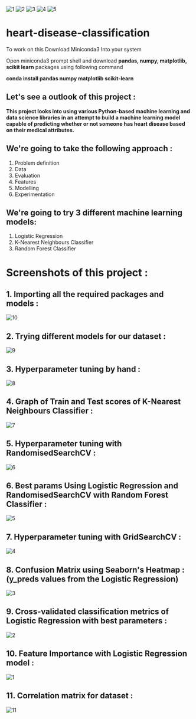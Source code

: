 ![1](https://github.com/aswin98855/heart-disease-classification/assets/116991167/51586c13-a943-4501-bad2-241164b40e9a)
![2](https://github.com/aswin98855/heart-disease-classification/assets/116991167/4c7625b5-41d1-4bc7-b1e4-51397126f5ff)
![3](https://github.com/aswin98855/heart-disease-classification/assets/116991167/09714f14-dd63-415e-9c4a-f1ff671db3d1)
![4](https://github.com/aswin98855/heart-disease-classification/assets/116991167/fd0afbee-defe-4410-8a9b-19cd805cc6f2)
![5](https://github.com/aswin98855/heart-disease-classification/assets/116991167/0d596622-4204-41b8-8d13-2b5c9b52020b)
# heart-disease-classification

To work on this Download Miniconda3 Into your system

Open miniconda3 prompt shell and download **pandas, numpy, matplotlib, scikit learn** packages using following command

**conda install pandas numpy matplotlib scikit-learn**


## Let's see a outlook of this project :


**This project looks into using various Python-based machine learning and data science libraries in an attempt to build a machine learning model capable of predicting whether or not someone has heart disease based on their medical attributes.**

## We're going to take the following approach :

1. Problem definition
2. Data
3. Evaluation
4. Features
5. Modelling
6. Experimentation

## We're going to try 3 different machine learning models:

1. Logistic Regression
2. K-Nearest Neighbours Classifier
3. Random Forest Classifier

# Screenshots of this project :

## 1. Importing all the required packages and models :

![10](https://github.com/aswin98855/heart-disease-classification/assets/116991167/51c4e24d-331b-462d-ac42-9086da16b2ec)

## 2. Trying different models for our dataset : 

![9](https://github.com/aswin98855/heart-disease-classification/assets/116991167/64e6ed18-7da7-41d5-be67-876fd75267b2)

## 3. Hyperparameter tuning by hand :

![8](https://github.com/aswin98855/heart-disease-classification/assets/116991167/eafa525b-8892-4444-967c-ef4a6d51ba74)

## 4. Graph of Train and Test scores of K-Nearest Neighbours Classifier :

![7](https://github.com/aswin98855/heart-disease-classification/assets/116991167/8c4f76c4-7aa7-40a9-9da0-bf299d63c5aa)

## 5. Hyperparameter tuning with RandomisedSearchCV :

![6](https://github.com/aswin98855/heart-disease-classification/assets/116991167/5d47e4dc-f28d-4577-9989-18b43e11a48b)

## 6. Best params Using Logistic Regression and RandomisedSearchCV with Random Forest Classifier :

![5](https://github.com/aswin98855/heart-disease-classification/assets/116991167/e39126ab-10c2-4791-b20d-0a4aa6161d88)

## 7. Hyperparameter tuning with GridSearchCV :

![4](https://github.com/aswin98855/heart-disease-classification/assets/116991167/0a236d0b-8a34-4f85-a282-74a0ad95ff3f)

## 8. Confusion Matrix using Seaborn's Heatmap : (y_preds values from the Logistic Regression)

![3](https://github.com/aswin98855/heart-disease-classification/assets/116991167/b5202e93-5770-4cb2-bdcb-dc24b8f823ec)

## 9. Cross-validated classification metrics of Logistic Regression with best parameters :

![2](https://github.com/aswin98855/heart-disease-classification/assets/116991167/b32bf0d6-a10f-46d8-ac0d-b69584f88845)

## 10. Feature Importance with Logistic Regression model :

![1](https://github.com/aswin98855/heart-disease-classification/assets/116991167/b8a410b6-03a9-484f-9d70-c4780649a8b2)

## 11. Correlation matrix for dataset :

![11](https://github.com/aswin98855/heart-disease-classification/assets/116991167/8a1fdeeb-be78-4e81-a8c3-f84f11ea3ef8)
